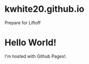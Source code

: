 # kwhite20.github.io
Prepare for Liftoff
<!DOCTYPE html>
<html>
<body>
<h1>Hello World!</h1>
<p>I'm hosted with Github Pages!.</p>
</body>
</html>
